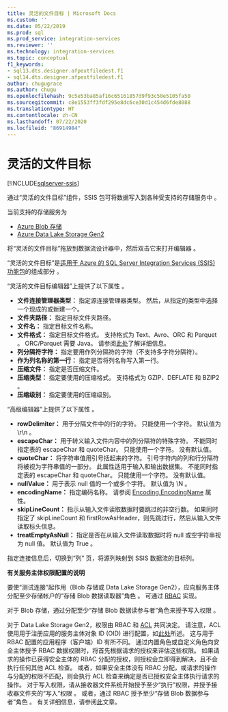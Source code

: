 ```yaml
---
title: 灵活的文件目标 | Microsoft Docs
ms.custom: ''
ms.date: 05/22/2019
ms.prod: sql
ms.prod_service: integration-services
ms.reviewer: ''
ms.technology: integration-services
ms.topic: conceptual
f1_keywords:
- sql13.dts.designer.afpextfiledest.f1
- sql14.dts.designer.afpextfiledest.f1
author: chugugrace
ms.author: chugu
ms.openlocfilehash: 9c5e53ba85af16c65161857d9f93c50e5105fa50
ms.sourcegitcommit: c8e1553ff3fdf295e8dc6ce30d1c454d6fde8088
ms.translationtype: HT
ms.contentlocale: zh-CN
ms.lasthandoff: 07/22/2020
ms.locfileid: "86914984"
---
```

# <a name="flexible-file-destination"></a>灵活的文件目标

[!INCLUDE[sqlserver-ssis](../../includes/applies-to-version/sqlserver-ssis.md)]

通过“灵活的文件目标”组件，SSIS 包可将数据写入到各种受支持的存储服务中  。

当前支持的存储服务为

- [Azure Blob 存储](https://azure.microsoft.com/services/storage/blobs/)
- [Azure Data Lake Storage Gen2](https://docs.microsoft.com/azure/storage/blobs/data-lake-storage-introduction)
   
将“灵活的文件目标”拖放到数据流设计器中，然后双击它来打开编辑器  。
  
“灵活的文件目标”是[适用于 Azure 的 SQL Server Integration Services (SSIS) 功能包](../../integration-services/azure-feature-pack-for-integration-services-ssis.md)的组成部分  。  

“灵活的文件目标编辑器”上提供了以下属性  。

- **文件连接管理器类型：** 指定源连接管理器类型。 然后，从指定的类型中选择一个现成的或新建一个。
- **文件夹路径：** 指定目标文件夹路径。
- **文件名：** 指定目标文件名称。
- **文件格式：** 指定目标文件格式。 支持格式为 Text、Avro、ORC 和 Parquet     。 ORC/Parquet 需要 Java。 请参阅[此处](../../integration-services/azure-feature-pack-for-integration-services-ssis.md#dependency-on-java)了解详细信息。
- **列分隔符字符：** 指定要用作列分隔符的字符（不支持多字符分隔符）。
- **作为列名称的第一行：** 指定是否将列名称写入第一行。
- **压缩文件：** 指定是否压缩文件。
- **压缩类型：** 指定要使用的压缩格式。 支持格式为 GZIP、DEFLATE 和 BZIP2    。
- **压缩级别：** 指定要使用的压缩级别。

“高级编辑器”上提供了以下属性  。

- **rowDelimiter：** 用于分隔文件中的行的字符。 只能使用一个字符。 默认值为 \r\n  。
- **escapeChar：** 用于转义输入文件内容中的列分隔符的特殊字符。 不能同时指定表的 escapeChar 和 quoteChar。 只能使用一个字符。 没有默认值。
- **quoteChar：** 将字符串值用引号括起来的字符。 引号字符内的列和行分隔符将被视为字符串值的一部分。 此属性适用于输入和输出数据集。 不能同时指定表的 escapeChar 和 quoteChar。 只能使用一个字符。 没有默认值。
- **nullValue：** 用于表示 null 值的一个或多个字符。 默认值为 \N  。
- **encodingName：** 指定编码名称。 请参阅 [Encoding.EncodingName](https://docs.microsoft.com/dotnet/api/system.text.encoding?redirectedfrom=MSDN&view=netframework-4.8) 属性。
- **skipLineCount：** 指示从输入文件读取数据时要跳过的非空行数。 如果同时指定了 skipLineCount 和 firstRowAsHeader，则先跳过行，然后从输入文件读取标头信息。
- **treatEmptyAsNull：** 指定是否在从输入文件读取数据时将 null 或空字符串视为 null 值。 默认值为 True  。

指定连接信息后，切换到“列”  页，将源列映射到 SSIS 数据流的目标列。

**有关服务主体权限配置的说明**

要使“测试连接”起作用（Blob 存储或 Data Lake Storage Gen2），应向服务主体分配至少存储帐户的“存储 Blob 数据读取器”角色   。
可通过 [RBAC](https://docs.microsoft.com/azure/storage/common/storage-auth-aad-rbac-portal#assign-rbac-roles-using-the-azure-portal) 实现。

对于 Blob 存储，通过分配至少“存储 Blob 数据读参与者”角色来授予写入权限  。

对于 Data Lake Storage Gen2，权限由 RBAC 和 [ACL](https://docs.microsoft.com/azure/storage/blobs/data-lake-storage-how-to-set-permissions-storage-explorer) 共同决定。
请注意，ACL 使用用于注册应用的服务主体对象 ID (OID) 进行配置，如[此处](https://docs.microsoft.com/azure/storage/blobs/data-lake-storage-access-control#how-do-i-set-acls-correctly-for-a-service-principal)所述。
这与用于 RBAC 配置的应用程序（客户端）ID 有所不同。
通过内置角色或自定义角色向安全主体授予 RBAC 数据权限时，将首先根据请求的授权来评估这些权限。
如果请求的操作已获得安全主体的 RBAC 分配的授权，则授权会立即得到解决，且不会执行任何其他 ACL 检查。
或者，如果安全主体没有 RBAC 分配，或请求的操作与分配的权限不匹配，则会执行 ACL 检查来确定是否已授权安全主体执行请求的操作。
对于写入权限，请从接收器文件系统开始授予至少“执行”权限，并授予接收器文件夹的“写入”权限   。
或者，通过 RBAC 授予至少“存储 Blob 数据参与者”角色  。
有关详细信息，请参阅[此](https://docs.microsoft.com/azure/storage/blobs/data-lake-storage-access-control)文章。